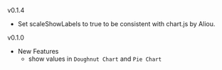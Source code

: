 v0.1.4

  * Set scaleShowLabels to true to be consistent with chart.js by Aliou.

v0.1.0
  - New Features
    * show values in `Doughnut Chart` and `Pie Chart`
